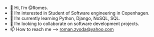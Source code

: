 - 👋 Hi, I’m @Romes.
- 👀 I’m interested in Student of Software engineering in Copenhagen.
- 🌱 I’m currently learning Python, Django, NoSQL, SQL.
- 💞️ I’m looking to collaborate on software development projects.
- 📫 How to reach me --> roman.zvoda@yahoo.com

<!---
Romes8/Romes8 is a ✨ special ✨ repository because its `README.md` (this file) appears on your GitHub profile.
You can click the Preview link to take a look at your changes.
--->
